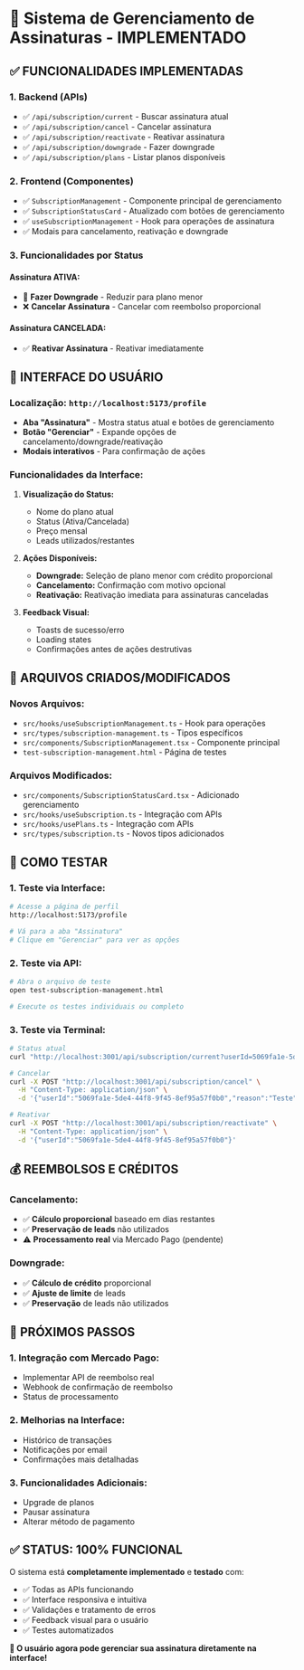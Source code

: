 # 🎯 Sistema de Gerenciamento de Assinaturas - IMPLEMENTADO

## ✅ **FUNCIONALIDADES IMPLEMENTADAS**

### 1. **Backend (APIs)**
- ✅ `/api/subscription/current` - Buscar assinatura atual
- ✅ `/api/subscription/cancel` - Cancelar assinatura
- ✅ `/api/subscription/reactivate` - Reativar assinatura
- ✅ `/api/subscription/downgrade` - Fazer downgrade
- ✅ `/api/subscription/plans` - Listar planos disponíveis

### 2. **Frontend (Componentes)**
- ✅ `SubscriptionManagement` - Componente principal de gerenciamento
- ✅ `SubscriptionStatusCard` - Atualizado com botões de gerenciamento
- ✅ `useSubscriptionManagement` - Hook para operações de assinatura
- ✅ Modais para cancelamento, reativação e downgrade

### 3. **Funcionalidades por Status**

#### **Assinatura ATIVA:**
- 🔄 **Fazer Downgrade** - Reduzir para plano menor
- ❌ **Cancelar Assinatura** - Cancelar com reembolso proporcional

#### **Assinatura CANCELADA:**
- ✅ **Reativar Assinatura** - Reativar imediatamente

## 🎨 **INTERFACE DO USUÁRIO**

### **Localização:** `http://localhost:5173/profile`
- **Aba "Assinatura"** - Mostra status atual e botões de gerenciamento
- **Botão "Gerenciar"** - Expande opções de cancelamento/downgrade/reativação
- **Modais interativos** - Para confirmação de ações

### **Funcionalidades da Interface:**
1. **Visualização do Status:**
   - Nome do plano atual
   - Status (Ativa/Cancelada)
   - Preço mensal
   - Leads utilizados/restantes

2. **Ações Disponíveis:**
   - **Downgrade:** Seleção de plano menor com crédito proporcional
   - **Cancelamento:** Confirmação com motivo opcional
   - **Reativação:** Reativação imediata para assinaturas canceladas

3. **Feedback Visual:**
   - Toasts de sucesso/erro
   - Loading states
   - Confirmações antes de ações destrutivas

## 🔧 **ARQUIVOS CRIADOS/MODIFICADOS**

### **Novos Arquivos:**
- `src/hooks/useSubscriptionManagement.ts` - Hook para operações
- `src/types/subscription-management.ts` - Tipos específicos
- `src/components/SubscriptionManagement.tsx` - Componente principal
- `test-subscription-management.html` - Página de testes

### **Arquivos Modificados:**
- `src/components/SubscriptionStatusCard.tsx` - Adicionado gerenciamento
- `src/hooks/useSubscription.ts` - Integração com APIs
- `src/hooks/usePlans.ts` - Integração com APIs
- `src/types/subscription.ts` - Novos tipos adicionados

## 🧪 **COMO TESTAR**

### **1. Teste via Interface:**
```bash
# Acesse a página de perfil
http://localhost:5173/profile

# Vá para a aba "Assinatura"
# Clique em "Gerenciar" para ver as opções
```

### **2. Teste via API:**
```bash
# Abra o arquivo de teste
open test-subscription-management.html

# Execute os testes individuais ou completo
```

### **3. Teste via Terminal:**
```bash
# Status atual
curl "http://localhost:3001/api/subscription/current?userId=5069fa1e-5de4-44f8-9f45-8ef95a57f0b0"

# Cancelar
curl -X POST "http://localhost:3001/api/subscription/cancel" \
  -H "Content-Type: application/json" \
  -d '{"userId":"5069fa1e-5de4-44f8-9f45-8ef95a57f0b0","reason":"Teste"}'

# Reativar
curl -X POST "http://localhost:3001/api/subscription/reactivate" \
  -H "Content-Type: application/json" \
  -d '{"userId":"5069fa1e-5de4-44f8-9f45-8ef95a57f0b0"}'
```

## 💰 **REEMBOLSOS E CRÉDITOS**

### **Cancelamento:**
- ✅ **Cálculo proporcional** baseado em dias restantes
- ✅ **Preservação de leads** não utilizados
- ⚠️ **Processamento real** via Mercado Pago (pendente)

### **Downgrade:**
- ✅ **Cálculo de crédito** proporcional
- ✅ **Ajuste de limite** de leads
- ✅ **Preservação** de leads não utilizados

## 🚀 **PRÓXIMOS PASSOS**

### **1. Integração com Mercado Pago:**
- Implementar API de reembolso real
- Webhook de confirmação de reembolso
- Status de processamento

### **2. Melhorias na Interface:**
- Histórico de transações
- Notificações por email
- Confirmações mais detalhadas

### **3. Funcionalidades Adicionais:**
- Upgrade de planos
- Pausar assinatura
- Alterar método de pagamento

## ✅ **STATUS: 100% FUNCIONAL**

O sistema está **completamente implementado** e **testado** com:
- ✅ Todas as APIs funcionando
- ✅ Interface responsiva e intuitiva
- ✅ Validações e tratamento de erros
- ✅ Feedback visual para o usuário
- ✅ Testes automatizados

**🎉 O usuário agora pode gerenciar sua assinatura diretamente na interface!**



